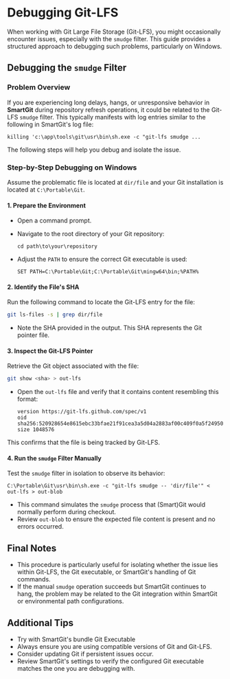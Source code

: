 # Debugging Git-LFS

When working with Git Large File Storage (Git-LFS), you might occasionally encounter issues, especially with the `smudge` filter. This guide provides a structured approach to debugging such problems, particularly on Windows.

## Debugging the `smudge` Filter

### Problem Overview

If you are experiencing long delays, hangs, or unresponsive behavior in **SmartGit** during repository refresh operations, it could be related to the Git-LFS `smudge` filter. This typically manifests with log entries similar to the following in SmartGit's log file:

``` text
killing 'c:\app\tools\git\usr\bin\sh.exe -c "git-lfs smudge ...
```

The following steps will help you debug and isolate the issue.

### Step-by-Step Debugging on Windows

Assume the problematic file is located at `dir/file` and your Git installation is located at `C:\Portable\Git`.

#### 1. Prepare the Environment

- Open a command prompt.
- Navigate to the root directory of your Git repository:
  
  ``` text
  cd path\to\your\repository
  ```

- Adjust the `PATH` to ensure the correct Git executable is used:

  ``` text
  SET PATH=C:\Portable\Git;C:\Portable\Git\mingw64\bin;%PATH%
  ```

#### 2. Identify the File's SHA

Run the following command to locate the Git-LFS entry for the file:

``` bash
git ls-files -s | grep dir/file
```

- Note the SHA provided in the output. This SHA represents the Git pointer file.

#### 3. Inspect the Git-LFS Pointer

Retrieve the Git object associated with the file:

``` bash
git show <sha> > out-lfs
```

- Open the `out-lfs` file and verify that it contains content resembling this format:

  ``` text
  version https://git-lfs.github.com/spec/v1
  oid sha256:520928654e8615ebc33bfae21f91cea3a5d04a2883af00c409f0a5f24950059b
  size 1048576
  ```

This confirms that the file is being tracked by Git-LFS.

#### 4. Run the `smudge` Filter Manually

Test the `smudge` filter in isolation to observe its behavior:

``` text
C:\Portable\Git\usr\bin\sh.exe -c "git-lfs smudge -- 'dir/file'" < out-lfs > out-blob
```

- This command simulates the `smudge` process that (Smart)Git would normally perform during checkout.
- Review `out-blob` to ensure the expected file content is present and no errors occurred.

## Final Notes

- This procedure is particularly useful for isolating whether the issue lies within Git-LFS, the Git executable, or SmartGit's handling of Git commands.
- If the manual `smudge` operation succeeds but SmartGit continues to hang, the problem may be related to the Git integration within SmartGit or environmental path configurations.

## Additional Tips

- Try with SmartGit's bundle Git Executable
- Always ensure you are using compatible versions of Git and Git-LFS.
- Consider updating Git if persistent issues occur.
- Review SmartGit's settings to verify the configured Git executable matches the one you are debugging with.
